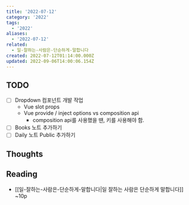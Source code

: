 ```yaml
---
title: '2022-07-12'
category: '2022'
tags:
  - '2022'
aliases:
  - '2022-07-12'
related:
  - 일-잘하는-사람은-단순하게-말합니다
created: 2022-07-12T01:14:00.000Z
updated: 2022-09-06T14:00:06.154Z
---
```


<Metadata />

## TODO

- [ ] Dropdown 컴포넌트 개발 작업
  - Vue slot props
  - Vue provide / inject options vs composition api
    - composition api를 사용했을 땐, 키를 사용해야 함.
- [ ] Books 노트 추가하기
- [ ] Daily 노트 Public 추가하기

## Thoughts

## Reading

- [[일-잘하는-사람은-단순하게-말합니다|일 잘하는 사람은 단순하게 말합니다]] ~10p
